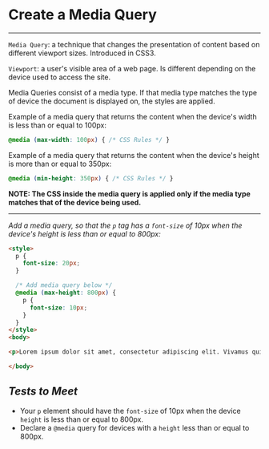 # Create a Media Query
---
`Media Query`: a technique that changes the presentation of content based on different viewport sizes. Introduced in CSS3.

`Viewport`: a user's visible area of a web page. Is different depending on the device used to access the site.

Media Queries consist of a media type. If that media type matches the type of device the document is displayed on, the styles are applied.

Example of a media query that returns the content when the device's width is less than or equal to 100px:

```css
@media (max-width: 100px) { /* CSS Rules */ }
```

Example of a media query that returns the content when the device's height is more than or equal to 350px:

```css
@media (min-height: 350px) { /* CSS Rules */ }
```

**NOTE: The CSS inside the media query is applied only if the media type matches that of the device being used.**

---

*Add a media query, so that the `p` tag has a `font-size` of 10px when the device's height is less than or equal to 800px:*

```html
<style>
  p {
    font-size: 20px;
  }

  /* Add media query below */
  @media (max-height: 800px) {
    p {
      font-size: 10px;
    }
  }
</style>
<body>

<p>Lorem ipsum dolor sit amet, consectetur adipiscing elit. Vivamus quis tempus massa. Aenean erat nisl, gravida vel vestibulum cursus, interdum sit amet lectus. Sed sit amet quam nibh. Suspendisse quis tincidunt nulla. In hac habitasse platea dictumst. Ut sit amet pretium nisl. Vivamus vel mi sem. Aenean sit amet consectetur sem. Suspendisse pretium, purus et gravida consequat, nunc ligula ultricies diam, at aliquet velit libero a dui.</p>

</body>
```

*Tests to Meet*
---
  * Your `p` element should have the `font-size` of 10px when the device `height` is less than or equal to 800px.
  * Declare a `@media` query for devices with a `height` less than or equal to 800px.
